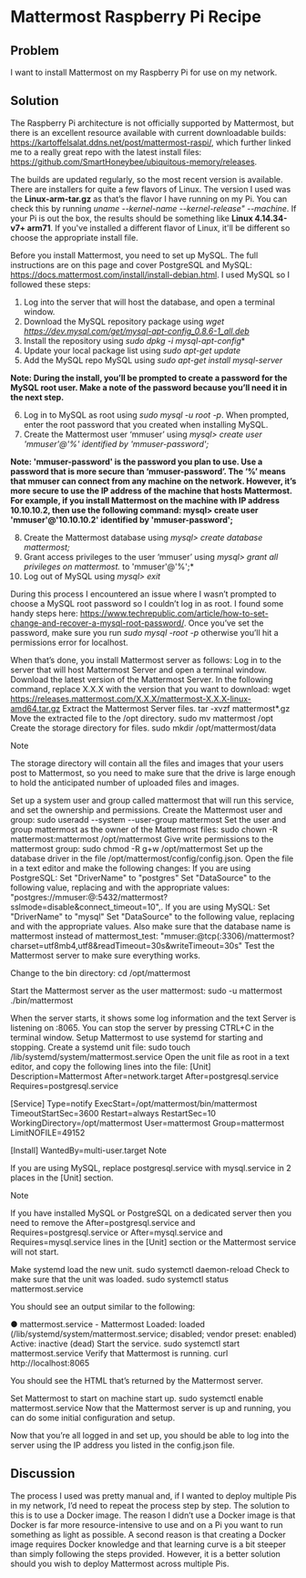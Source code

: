 # Mattermost Raspberry Pi Recipe

## Problem

I want to install Mattermost on my Raspberry Pi for use on my network. 

## Solution

The Raspberry Pi architecture is not officially supported by Mattermost, but there is an excellent resource available with current downloadable builds: https://kartoffelsalat.ddns.net/post/mattermost-raspi/, which further linked me to a really great repo with the latest install files: https://github.com/SmartHoneybee/ubiquitous-memory/releases. 

The builds are updated regularly, so the most recent version is available. There are installers for quite a few flavors of Linux. The version I used was the **Linux-arm-tar.gz** as that’s the flavor I have running on my Pi. You can check this by running *uname --kernel-name --kernel-release" --machine*. If your Pi is out the box, the results should be something like **Linux 4.14.34-v7+ arm71**. If you've installed a different flavor of Linux, it'll be different so choose the appropriate install file.  

Before you install Mattermost, you need to set up MySQL. The full instructions are on this page and cover PostgreSQL and MySQL: https://docs.mattermost.com/install/install-debian.html. I used MySQL so I followed these steps: 

1. Log into the server that will host the database, and open a terminal window.
2. Download the MySQL repository package using *wget https://dev.mysql.com/get/mysql-apt-config_0.8.6-1_all.deb*
3. Install the repository using *sudo dpkg -i mysql-apt-config**
4. Update your local package list using *sudo apt-get update*
5. Add the MySQL repo MySQL using *sudo apt-get install mysql-server*

**Note: During the install, you’ll be prompted to create a password for the MySQL root user. Make a note of the password because you’ll need it in the next step.**

6. Log in to MySQL as root using *sudo mysql -u root -p*. When prompted, enter the root password that you created when installing MySQL.
7. Create the Mattermost user ‘mmuser’ using *mysql> create user 'mmuser'@'%' identified by 'mmuser-password';*

**Note: 'mmuser-password' is the password you plan to use. Use a password that is more secure than ‘mmuser-password’.
The ‘%’ means that mmuser can connect from any machine on the network. However, it’s more secure to use the IP address of the machine that hosts Mattermost. For example, if you install Mattermost on the machine with IP address 10.10.10.2, then use the following command:
mysql> create user 'mmuser'@'10.10.10.2' identified by 'mmuser-password';**

8. Create the Mattermost database using *mysql> create database mattermost;*
9. Grant access privileges to the user ‘mmuser’ using *mysql> grant all privileges on mattermost.* to 'mmuser'@'%';*
10. Log out of MySQL using *mysql> exit*

During this process I encountered an issue where I wasn’t prompted to choose a MySQL root password so I couldn’t log in as root. I found some handy steps here: https://www.techrepublic.com/article/how-to-set-change-and-recover-a-mysql-root-password/. Once you’ve set the password, make sure you run *sudo mysql -root -p* otherwise you’ll hit a permissions error for localhost.

When that’s done, you install Mattermost server as follows: 
Log in to the server that will host Mattermost Server and open a terminal window.
Download the latest version of the Mattermost Server. In the following command, replace X.X.X with the version that you want to download:
wget https://releases.mattermost.com/X.X.X/mattermost-X.X.X-linux-amd64.tar.gz
Extract the Mattermost Server files.
tar -xvzf mattermost*.gz
Move the extracted file to the /opt directory.
sudo mv mattermost /opt
Create the storage directory for files.
sudo mkdir /opt/mattermost/data

Note

The storage directory will contain all the files and images that your users post to Mattermost, so you need to make sure that the drive is large enough to hold the anticipated number of uploaded files and images.

Set up a system user and group called mattermost that will run this service, and set the ownership and permissions.
Create the Mattermost user and group:
sudo useradd --system --user-group mattermost
Set the user and group mattermost as the owner of the Mattermost files:
sudo chown -R mattermost:mattermost /opt/mattermost
Give write permissions to the mattermost group:
sudo chmod -R g+w /opt/mattermost
Set up the database driver in the file /opt/mattermost/config/config.json. Open the file in a text editor and make the following changes:
If you are using PostgreSQL:
Set "DriverName" to "postgres"
Set "DataSource" to the following value, replacing <mmuser-password> and <host-name-or-IP> with the appropriate values:
"postgres://mmuser:<mmuser-password>@<host-name-or-IP>:5432/mattermost?sslmode=disable&connect_timeout=10",.
If you are using MySQL:
Set "DriverName" to "mysql"
Set "DataSource" to the following value, replacing <mmuser-password> and <host-name-or-IP> with the appropriate values. Also make sure that the database name is mattermost instead of mattermost_test:
"mmuser:<mmuser-password>@tcp(<host-name-or-IP>:3306)/mattermost?charset=utf8mb4,utf8&readTimeout=30s&writeTimeout=30s"
Test the Mattermost server to make sure everything works.

Change to the bin directory:
cd /opt/mattermost

Start the Mattermost server as the user mattermost:
sudo -u mattermost ./bin/mattermost

When the server starts, it shows some log information and the text Server is listening on :8065. You can stop the server by pressing CTRL+C in the terminal window.
Setup Mattermost to use systemd for starting and stopping.
Create a systemd unit file:
sudo touch /lib/systemd/system/mattermost.service
Open the unit file as root in a text editor, and copy the following lines into the file:
[Unit]
Description=Mattermost
After=network.target
After=postgresql.service
Requires=postgresql.service

[Service]
Type=notify
ExecStart=/opt/mattermost/bin/mattermost
TimeoutStartSec=3600
Restart=always
RestartSec=10
WorkingDirectory=/opt/mattermost
User=mattermost
Group=mattermost
LimitNOFILE=49152

[Install]
WantedBy=multi-user.target
Note

If you are using MySQL, replace postgresql.service with mysql.service in 2 places in the [Unit] section.

Note

If you have installed MySQL or PostgreSQL on a dedicated server then you need to remove the After=postgresql.service and Requires=postgresql.service or After=mysql.service and Requires=mysql.service lines in the [Unit] section or the Mattermost service will not start.

Make systemd load the new unit.
sudo systemctl daemon-reload
Check to make sure that the unit was loaded.
sudo systemctl status mattermost.service

You should see an output similar to the following:

● mattermost.service - Mattermost
  Loaded: loaded (/lib/systemd/system/mattermost.service; disabled; vendor preset: enabled)
  Active: inactive (dead)
Start the service.
sudo systemctl start mattermost.service
Verify that Mattermost is running.
curl http://localhost:8065

You should see the HTML that’s returned by the Mattermost server.

Set Mattermost to start on machine start up.
sudo systemctl enable mattermost.service
Now that the Mattermost server is up and running, you can do some initial configuration and setup.

Now that you’re all logged in and set up, you should be able to log into the server using the IP address you listed in the config.json file.
  
## Discussion

The process I used was pretty manual and, if I wanted to deploy multiple Pis in my network, I’d need to repeat the process step by step. The solution to this is to use a Docker image. The reason I didn’t use a Docker image is that Docker is far more resource-intensive to use and on a Pi you want to run something as light as possible. A second reason is that creating a Docker image requires Docker knowledge and that learning curve is a bit steeper than simply following the steps provided. 
However, it is a better solution should you wish to deploy Mattermost across multiple Pis. 

  
